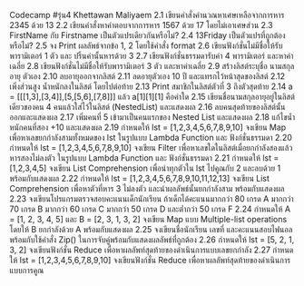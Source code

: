 Codecamp #รุ่น4
Khettawan Maliyaem
2.1 เขียนคำสั่งคำนวณหาเศษเหลือจากการหาร 2345 ด้วย 13 
2.2 เขียนคำสั่งหาคำตอบจากการหาร 1567 ด้วย 17 โดยไม่เอาเศษส่วน 
2.3 FirstName กับ Firstname เป็นตัวแปรเดียวกันหรือไม่? 
2.4 13Friday เป็นตัวแปรที่ถูกต้องหรือไม่? 
2.5 จง Print ผลลัพธ์จากข้อ 1, 2 โดยใช้คำสั่ง format
2.6 เขียนฟังก์ชั่นไม่มีชื่อให้รับพารามิเตอร์ 1 ตัว และ ปริ้นค่านั้นหารด้วย 3 
2.7 เขียนฟังก์ชั่นธรรมดารับค่า 4 พารามิเตอร์ และหาค่าเฉลี่ย 
2.8 เขียนฟังก์ชั่นไม่มีชื่อให้รับพารามิเตอร์ 3 ตัว และหาค่าเฉลี่ย
2.9 สร้างลิสต์ระบุชื่อ นามสกุล อายุ ตัวเอง 
2.10 ลบอายุออกจากลิสต์ 
2.11 ลดอายุตัวเอง 10 ปี และแทรกไว้หน้าสุดของลิสต์ 
2.12 เพิ่งส่วนสูง น้ำหนักลงในลิสต์ โดยไปต่อท้าย 
2.13 Print สมาชิกในลิสต์ตัวที่ 3 ถึงตัวสุดท้าย
2.14 a = [[[1,3],[3,4]],[5,[5,6],[7,8]]] แล้ว a[1][1][1] คือค่าใด 
2.15 เขียนชื่อนามสกุลอายุอยู่ในลิสต์เดียวของคน 4 คนแล้วใส่ไว้ในลิสต์ (NestedList) และแสดงผล 
2.16 ลบคนสุดท้ายของลิสต์นั้นออกและแสดงผล 
2.17 เพิ่มคนที่ 5 เข้ามาเป็นคนแรกของ Nested List และแสดงผล 
2.18 แก้ไขน้ำหนักคนที่สอง +10 และแสดงผล
2.19 กำหนดให้ lst = [1,2,3,4,5,6,7,8,9,10] จงเขียน Map เพื่อหาเลขยกกำลังสามทั้งหมดของ lst ในรูปแบบ Lambda Function และ ฟังก์ชั่นธรรมดา 
2.20 กำหนดให้ lst = [1,2,3,4,5,6,7,8,9,10] จงเขียน Filter เพื่อหาเลขใดในลิสต์เมื่อยกกำลังสองแล้วหารสองไม่ลงตัว ในรูปแบบ Lambda Function และ ฟังก์ชั่นธรรมดา
2.21 กำหนดให้ lst = [1,2,3,4,5] จงเขียน List Comprehension เพื่อนำทุกตัวใน lst ไปคูณกับ 2 และลบด้วย 1 พร้อมกับแสดงผล 
2.22 กำหนดให้ lst = [1,2,3,4,5,6,7,8,9,10,11,12,13] จงเขียน List Comprehension เพื่อหาตัวที่หาร 3 ไม่ลงตัว และนำผลลัพธ์นั้นยกกำลังสาม พร้อมกับแสดงผล
2.23 จงเขียนโปรแกรมตรวจสอบคะแนนเด็กนักเรียน ถ้าเด็กได้คะแนนมากกว่า 80 เกรด A มากกว่า 70 เกรด B มากกว่า 60 เกรด C มากกว่า 50 เกรด D และต่ำกว่า 50 เกรด F
2.24 กำหนดให้ A = [1, 2, 3, 4, 5] และ B = [2, 3, 1, 3, 2] จงเขียน Map แบบ Multiple-list operations โดยให้ B ยกกำลังด้วย A พร้อมกับแสดงผล 
2.25 จงเขียนชื่อนักเรียน เลขที่ และคะแนนสอบไฟนอล พร้อมกับใช้คำสั่ง Zip() ในการจับคู่พร้อมกับแสดงผลลัพธ์ที่ถูกต้อง
2.26 กำหนดให้ lst = [5, 2, 1, 3, 2] จงเขียนฟังก์ชั่น Reduce เพื่อหาผลลัพท์สุดท้ายของดำเนินการแบบเลขยกกำลัง 2.27 กำหนดให้ lst = [1,2,3,4,5,6,7,8,9,10] จงเขียนฟังก์ชั่น Reduce เพื่อหาผลลัพท์สุดท้ายของดำเนินการแบบการคูณ
